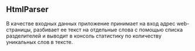 ## HtmlParser
В качестве входных данных приложение принимает на вход адрес web-страницы, разбивает ее текст на отдельные слова с помощью списка разделителей и выводит в консоль статистику по количеству уникальных слов в тексте.

